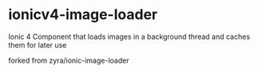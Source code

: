 ﻿# ionicv4-image-loader
 Ionic 4 Component that loads images in a background thread and caches them for later use

forked from zyra/ionic-image-loader
